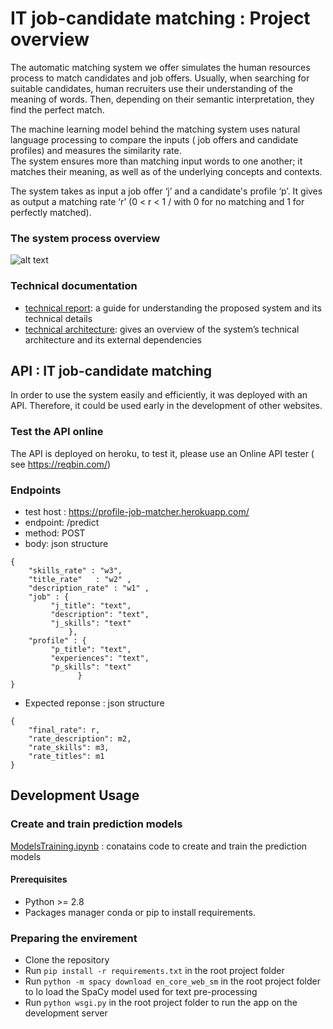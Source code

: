 # IT job-candidate matching : Project overview

The automatic matching system we offer simulates the human resources process to match candidates and job offers. Usually, when searching for suitable candidates, human recruiters use their understanding of the meaning of words. Then, depending on their semantic interpretation, they find the perfect match.


The machine learning model behind the matching system uses natural language processing to compare the inputs ( job offers and candidate profiles) and measures the similarity rate.  
The system ensures more than matching input words to one another; it matches their meaning, as well as of the underlying concepts and contexts.    


The system takes as input a job offer ‘j’ and a candidate's profile ‘p’. It gives as output a matching rate ‘r’ (0 < r < 1 /  with 0 for no matching and 1 for perfectly matched).

### The system process overview 

![alt text](https://github.com/AsmaBALAMANE/job-profile-matcher/blob/master/generalProcess.png?raw=true)

### Technical documentation 
-   [technical report](https://drive.google.com/file/d/1T-QxfpwCQy1Y2YQ68flzyGQi6d5uG0dD/view?usp=sharing):  a guide for understanding the proposed system and its technical details  
-   [technical architecture](https://app.milanote.com/1KhxA61Pv0Ff7b?p=8hNPmkRUZuJ): gives an overview of the system’s technical architecture and its external dependencies

## API : IT job-candidate matching

In order to use the system easily and efficiently, it was deployed with an API. Therefore, it could be used early in the development of other websites. 

### Test the API online 
The API is deployed on heroku, to test it, please use an Online API tester ( see https://reqbin.com/) 

### Endpoints
- test host    :    https://profile-job-matcher.herokuapp.com/
- endpoint:         /predict
- method:            POST 
- body: json structure 
```
{
	"skills_rate" : "w3",
	"title_rate"   : "w2" ,
	"description_rate" : "w1" ,
	"job" : {
		 "j_title": "text", 
		 "description": "text", 
		 "j_skills": "text"
	         },
	"profile" : {
		 "p_title": "text", 
		 "experiences": "text", 
		 "p_skills": "text"
	           }
}
```
- Expected reponse : json structure 
```
{
    "final_rate": r,
    "rate_description": m2,
    "rate_skills": m3,
    "rate_titles": m1
}
```

## Development Usage

### Create and train prediction models  

[ModelsTraining.ipynb](https://colab.research.google.com/drive/1MZeVYIkjrGQZSSbcCSTg0xg5TUoKHdIo#scrollTo=YZW3YrezfBHP) :  conatains code to create and train the prediction models

#### Prerequisites
- Python >= 2.8 
- Packages manager conda or pip to install requirements.

### Preparing the envirement

- Clone the repository  
- Run `pip install -r requirements.txt` in the root project folder
- Run `python -m spacy download en_core_web_sm` in the root project folder to lo load the SpaCy model used for text pre-processing
- Run `python wsgi.py` in the root project folder to run the app on the development server



